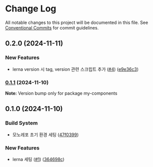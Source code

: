 # Change Log

All notable changes to this project will be documented in this file.
See [Conventional Commits](https://conventionalcommits.org) for commit guidelines.

## 0.2.0 (2024-11-11)


### New Features

* lerna version 시 tag, version 관련 스크립트 추가 ([#4](https://github.com/ellen-lee-goorm/monorepo-test/issues/4)) ([e9e36c3](https://github.com/ellen-lee-goorm/monorepo-test/commit/e9e36c3af0e2ba629b4657cf5fd976f9ce2cb6d3))



### [0.1.1](https://github.com/ellen-lee-goorm/monorepo-test/compare/v0.1.0...v0.1.1) (2024-11-10)

**Note:** Version bump only for package my-components





## 0.1.0 (2024-11-10)


### Build System

* 모노레포 초기 환경 세팅 ([47f0399](https://github.com/ellen-lee-goorm/monorepo-test/commit/47f03994581320cd5f0ad8a8265ab3e984201af7))


### New Features

* lerna 세팅 ([#1](https://github.com/ellen-lee-goorm/monorepo-test/issues/1)) ([364698c](https://github.com/ellen-lee-goorm/monorepo-test/commit/364698c9c53bf828d03c2082a6a677afaa98df2f))
